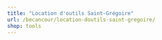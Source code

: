 ```yaml
---
title: "Location d'outils Saint-Grégoire"
url: /becancour/location-doutils-saint-gregoire/
shop: tools
---
```

